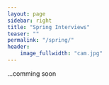```yaml
---
layout: page
sidebar: right
title: "Spring Interviews"
teaser: ""
permalink: "/spring/"
header:
    image_fullwidth: "cam.jpg"
---
```

...comming soon
